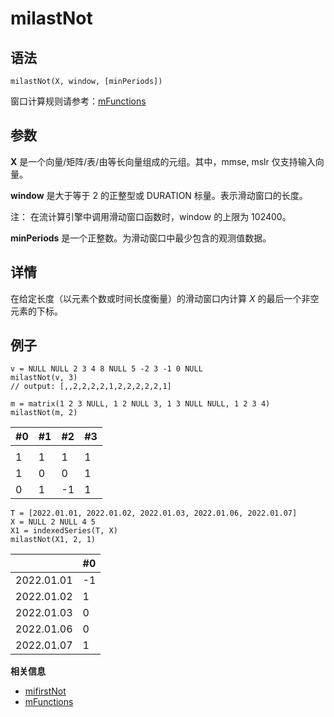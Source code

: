 # milastNot

## 语法

`milastNot(X, window, [minPeriods])`

窗口计算规则请参考：[mFunctions](../themes/mFunctions.html)

## 参数

**X** 是一个向量/矩阵/表/由等长向量组成的元组。其中，mmse, mslr 仅支持输入向量。

**window** 是大于等于 2 的正整型或 DURATION 标量。表示滑动窗口的长度。

注： 在流计算引擎中调用滑动窗口函数时，window 的上限为 102400。

**minPeriods** 是一个正整数。为滑动窗口中最少包含的观测值数据。

## 详情

在给定长度（以元素个数或时间长度衡量）的滑动窗口内计算 *X* 的最后一个非空元素的下标。

## 例子

```
v = NULL NULL 2 3 4 8 NULL 5 -2 3 -1 0 NULL
milastNot(v, 3)
// output: [,,2,2,2,2,1,2,2,2,2,2,1]

m = matrix(1 2 3 NULL, 1 2 NULL 3, 1 3 NULL NULL, 1 2 3 4)
milastNot(m, 2)
```

| #0 | #1 | #2 | #3 |
| --- | --- | --- | --- |
|  |  |  |  |
| 1 | 1 | 1 | 1 |
| 1 | 0 | 0 | 1 |
| 0 | 1 | -1 | 1 |

```
T = [2022.01.01, 2022.01.02, 2022.01.03, 2022.01.06, 2022.01.07]
X = NULL 2 NULL 4 5
X1 = indexedSeries(T, X)
milastNot(X1, 2, 1)
```

|  | #0 |
| --- | --- |
| 2022.01.01 | -1 |
| 2022.01.02 | 1 |
| 2022.01.03 | 0 |
| 2022.01.06 | 0 |
| 2022.01.07 | 1 |

**相关信息**

* [mifirstNot](mifirstNot.html "mifirstNot")
* [mFunctions](../themes/mFunctions.html "mFunctions")

